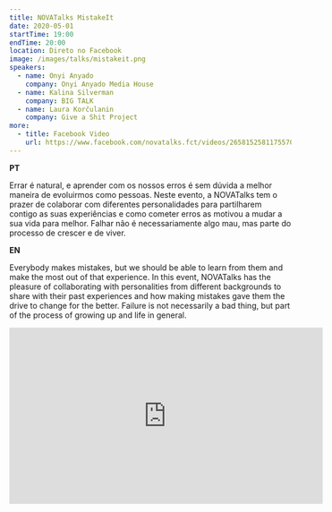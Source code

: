 ```yaml
---
title: NOVATalks MistakeIt
date: 2020-05-01
startTime: 19:00
endTime: 20:00
location: Direto no Facebook
image: /images/talks/mistakeit.png
speakers:
  - name: Onyi Anyado
    company: Onyi Anyado Media House
  - name: Kalina Silverman
    company: BIG TALK
  - name: Laura Korčulanin
    company: Give a Shit Project
more:
  - title: Facebook Video
    url: https://www.facebook.com/novatalks.fct/videos/2658152581175570/
---
```


**PT**

Errar é natural, e aprender com os nossos erros é sem dúvida a melhor maneira de evoluirmos como pessoas. Neste evento, a NOVATalks tem o prazer de colaborar com diferentes personalidades para partilharem contigo as suas experiências e como cometer erros as motivou a mudar a sua vida para melhor. Falhar não é necessariamente algo mau, mas parte do processo de crescer e de viver.

**EN**

Everybody makes mistakes, but we should be able to learn from them and make the most out of that experience.
In this event, NOVATalks has the pleasure of collaborating with personalities from different backgrounds to share with their past experiences and how making mistakes gave them the drive to change for the better.
Failure is not necessarily a bad thing, but part of the process of growing up and life in general.

<iframe src="https://www.facebook.com/plugins/video.php?href=https%3A%2F%2Fwww.facebook.com%2Fnovatalks.fct%2Fvideos%2F2658152581175570%2F&show_text=0&width=560" width="560" height="315" style="border:none;overflow:hidden" scrolling="no" frameborder="0" allowTransparency="true" allowFullScreen="true"></iframe>
